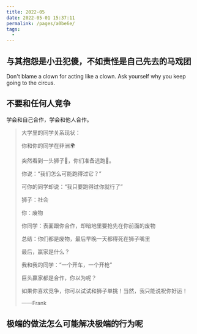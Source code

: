 ```yaml
---
title: 2022-05
date: 2022-05-01 15:37:11
permalink: /pages/a0be6e/
tags:
  - 
---
```

## 与其抱怨是小丑犯傻，不如责怪是自己先去的马戏团

Don't blame a clown for acting like a clown. Ask yourself why you keep going to the circus.

## 不要和任何人竞争

学会和自己合作，学会和他人合作。

> 大学里的同学关系现状：
>
> 你和你的同学在非洲🌍
>
> 突然看到一头狮子🦁️，你们准备逃跑💨。
>
> 你说：“我们怎么可能跑得过它？”
>
> 可你的同学却说：“我只要跑得过你就行了”
>
> 狮子：社会
>
> 你：废物
>
> 你同学：表面跟你合作，却暗地里要抢先在你前面的废物
>
> 总结：你们都是废物，最后早晚一天都得死在狮子嘴里
>
> 最后，赢家是什么？
>
> 我和我的同学：“一个开车，一个开枪”
>
> 巨头赢家都是合作，你以为呢？
>
> 如果你喜欢竞争，你可以试试和狮子单挑！当然，我只能说祝你好运！
>
> ——Frank

## 极端的做法怎么可能解决极端的行为呢
